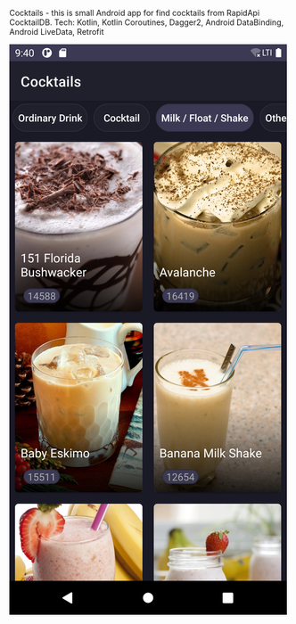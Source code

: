 Cocktails - this is small Android app for find cocktails from RapidApi CocktailDB.
Tech: Kotlin, Kotlin Coroutines, Dagger2, Android DataBinding, Android LiveData, Retrofit

![Main view](./screenshots/Screenshot.png?raw=true)

